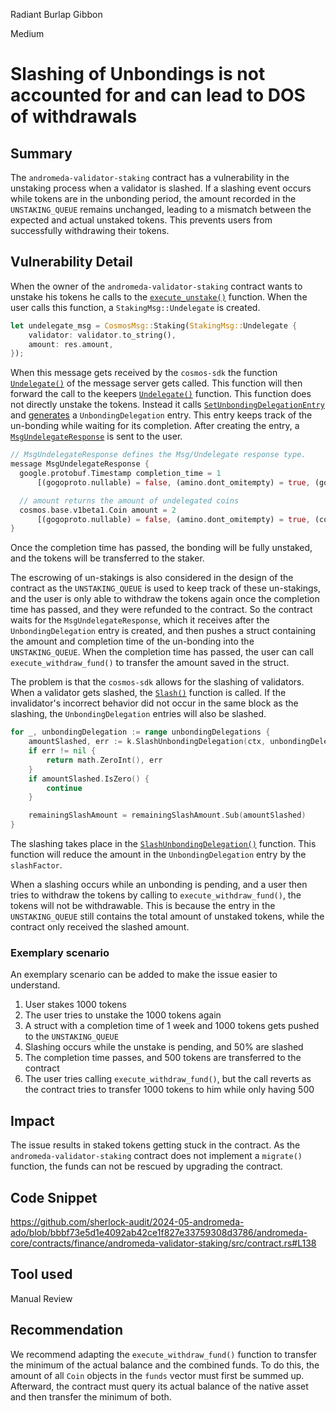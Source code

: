 Radiant Burlap Gibbon

Medium

# Slashing of Unbondings is not accounted for and can lead to DOS of withdrawals

## Summary

The `andromeda-validator-staking` contract has a vulnerability in the unstaking process when a validator is slashed. If a slashing event occurs while tokens are in the unbonding period, the amount recorded in the `UNSTAKING_QUEUE` remains unchanged, leading to a mismatch between the expected and actual unstaked tokens. This prevents users from successfully withdrawing their tokens. 

## Vulnerability Detail

When the owner of the `andromeda-validator-staking` contract wants to unstake his tokens he calls to the [`execute_unstake()`](https://github.com/sherlock-audit/2024-05-andromeda-ado/blob/bbbf73e5d1e4092ab42ce1f827e33759308d3786/andromeda-core/contracts/finance/andromeda-validator-staking/src/contract.rs#L138-L184) function. When the user calls this function, a `StakingMsg::Undelegate` is created. 

```rust
let undelegate_msg = CosmosMsg::Staking(StakingMsg::Undelegate {
	validator: validator.to_string(),
	amount: res.amount,
});
```

When this message gets received by the `cosmos-sdk` the function [`Undelegate()`](https://github.com/cosmos/cosmos-sdk/blob/d21620d1280538ddb1129af4979d62878850ff99/x/staking/keeper/msg_server.go#L397C20-L397C30) of the message server gets called. This function will then forward the call to the keepers [`Undelegate()`](https://github.com/cosmos/cosmos-sdk/blob/d21620d1280538ddb1129af4979d62878850ff99/x/staking/keeper/delegation.go#L923-L971) function. This function does not directly unstake the tokens. Instead it calls [`SetUnbondingDelegationEntry`](https://github.com/cosmos/cosmos-sdk/blob/d21620d1280538ddb1129af4979d62878850ff99/x/staking/keeper/delegation.go#L309) and [generates](https://docs.cosmos.network/v0.46/modules/staking/02_state_transitions.html#begin-unbonding) a `UnbondingDelegation` entry. This entry keeps track of the un-bonding while waiting for its completion. After creating the entry, a [`MsgUndelegateResponse`](https://github.com/cosmos/cosmos-sdk/blob/b03a2c6b0a4ad3794e2d50dd1354c7022cdd5826/x/staking/proto/cosmos/staking/v1beta1/tx.proto#L162) is sent to the user. 

```rust
// MsgUndelegateResponse defines the Msg/Undelegate response type.
message MsgUndelegateResponse {
  google.protobuf.Timestamp completion_time = 1
      [(gogoproto.nullable) = false, (amino.dont_omitempty) = true, (gogoproto.stdtime) = true];

  // amount returns the amount of undelegated coins
  cosmos.base.v1beta1.Coin amount = 2
      [(gogoproto.nullable) = false, (amino.dont_omitempty) = true, (cosmos_proto.field_added_in) = "cosmos-sdk 0.50"];
}
```

Once the completion time has passed, the bonding will be fully unstaked, and the tokens will be transferred to the staker. 

The escrowing of un-stakings is also considered in the design of the contract as the `UNSTAKING_QUEUE` is used to keep track of these un-stakings, and the user is only able to withdraw the tokens again once the completion time has passed, and they were refunded to the contract. So the contract waits for the `MsgUndelegateResponse`, which it receives after the `UnbondingDelegation` entry is created, and then pushes a struct containing the amount and completion time of the un-bonding into the `UNSTAKING_QUEUE`. When the completion time has passed, the user can call `execute_withdraw_fund()` to transfer the amount saved in the struct.

The problem is that the `cosmos-sdk` allows for the slashing of validators. When a validator gets slashed, the [`Slash()`](https://github.com/cosmos/cosmos-sdk/blob/d21620d1280538ddb1129af4979d62878850ff99/x/staking/keeper/slash.go#L37) function is called. If the invalidator's incorrect behavior did not occur in the same block as the slashing, the `UnbondingDelegation` entries will also be slashed.

```go
for _, unbondingDelegation := range unbondingDelegations {
	amountSlashed, err := k.SlashUnbondingDelegation(ctx, unbondingDelegation, infractionHeight, slashFactor)
	if err != nil {
		return math.ZeroInt(), err
	}
	if amountSlashed.IsZero() {
		continue
	}

	remainingSlashAmount = remainingSlashAmount.Sub(amountSlashed)
}
```

The slashing takes place in the [`SlashUnbondingDelegation()`](https://github.com/cosmos/cosmos-sdk/blob/d21620d1280538ddb1129af4979d62878850ff99/x/staking/keeper/slash.go#L243) function. This function will reduce the amount in the `UnbondingDelegation` entry by the `slashFactor`. 

When a slashing occurs while an unbonding is pending, and a user then tries to withdraw the tokens by calling to `execute_withdraw_fund()`, the tokens will not be withdrawable. This is because the entry in the `UNSTAKING_QUEUE` still contains the total amount of unstaked tokens, while the contract only received the slashed amount. 

### Exemplary scenario

An exemplary scenario can be added to make the issue easier to understand.

1. User stakes 1000 tokens
2. The user tries to unstake the 1000 tokens again
3. A struct with a completion time of 1 week and 1000 tokens gets pushed to the `UNSTAKING_QUEUE`
4. Slashing occurs while the unstake  is pending, and 50% are slashed
5. The completion time passes, and 500 tokens are transferred to the contract
6. The user tries calling `execute_withdraw_fund()`, but the call reverts as the contract tries to transfer 1000 tokens to him while only having 500

## Impact

The issue results in staked tokens getting stuck in the contract. As the `andromeda-validator-staking` contract does not implement a `migrate()` function, the funds can not be rescued by upgrading the contract. 

## Code Snippet

https://github.com/sherlock-audit/2024-05-andromeda-ado/blob/bbbf73e5d1e4092ab42ce1f827e33759308d3786/andromeda-core/contracts/finance/andromeda-validator-staking/src/contract.rs#L138

## Tool used

Manual Review

## Recommendation

We recommend adapting the `execute_withdraw_fund()` function to transfer the minimum of the actual balance and the combined funds. To do this, the amount of all `Coin` objects in the `funds` vector must first be summed up. Afterward, the contract must query its actual balance of the native asset and then transfer the minimum of both.